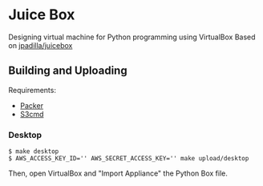 # Juice Box

Designing virtual machine for Python programming using VirtualBox
Based on [jpadilla/juicebox](https://github.com/jpadilla/juicebox)

## Building and Uploading

Requirements:
- [Packer](https://packer.io/)
- [S3cmd](http://s3tools.org/s3cmd)

### Desktop

```
$ make desktop
$ AWS_ACCESS_KEY_ID='' AWS_SECRET_ACCESS_KEY='' make upload/desktop
```

Then, open VirtualBox and "Import Appliance" the Python Box file. 